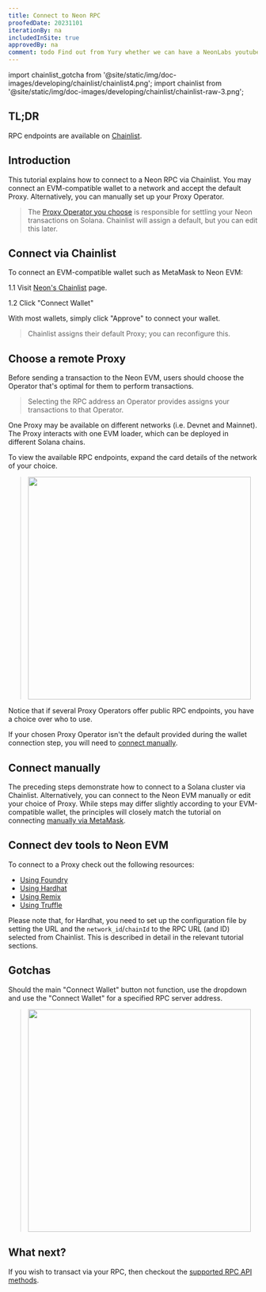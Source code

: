 ```yaml
---
title: Connect to Neon RPC
proofedDate: 20231101
iterationBy: na
includedInSite: true
approvedBy: na
comment: todo Find out from Yury whether we can have a NeonLabs youtube domain to support the video material that has been created to complement this page
---
```


import chainlist_gotcha from '@site/static/img/doc-images/developing/chainlist/chainlist4.png';
import chainlist from '@site/static/img/doc-images/developing/chainlist/chainlist-raw-3.png';

## TL;DR

RPC endpoints are available on [Chainlist](https://chainlist.org/?chain=245022926&testnets=true&search=Neon+EVM).

## Introduction

This tutorial explains how to connect to a Neon RPC via Chainlist. You may connect an EVM-compatible wallet to a network and accept the default Proxy. Alternatively, you can manually set up your Proxy Operator.

> The [Proxy Operator you choose](#choose-a-remote-proxy) is responsible for settling your Neon transactions on Solana. Chainlist will assign a default, but you can edit this later.

## Connect via Chainlist

To connect an EVM-compatible wallet such as MetaMask to Neon EVM:

1.1 Visit [Neon's Chainlist](https://chainlist.org/?chain=245022926&testnets=true&search=Neon+EVM) page.

1.2 Click "Connect Wallet"

With most wallets, simply click "Approve" to connect your wallet.

> Chainlist assigns their default Proxy; you can reconfigure this.

## Choose a remote Proxy

Before sending a transaction to the Neon EVM, users should choose the Operator that's optimal for them to perform transactions.

> Selecting the RPC address an Operator provides assigns your transactions to that Operator.

One Proxy may be available on different networks (i.e. Devnet and Mainnet). The Proxy interacts with one EVM loader, which can be deployed in different Solana chains.

To view the available RPC endpoints, expand the card details of the network of your choice.

> <img src={chainlist} width="450" />

Notice that if several Proxy Operators offer public RPC endpoints, you have a choice over who to use.

If your chosen Proxy Operator isn't the default provided during the wallet connection step, you will need to [connect manually](#connect-manually).

## Connect manually

The preceding steps demonstrate how to connect to a Solana cluster via Chainlist. Alternatively, you can connect to the Neon EVM manually or edit your choice of Proxy. While steps may differ slightly according to your EVM-compatible wallet, the principles will closely match the tutorial on connecting [manually via MetaMask](wallet/metamask_setup.md#option-b-manual-configuration).

## Connect dev tools to Neon EVM

To connect to a Proxy check out the following resources:
* [Using Foundry](developing/deploy_facilities/using_foundry.md)
* [Using Hardhat](developing/deploy_facilities/using_hardhat.mdx)
* [Using Remix](developing/deploy_facilities/using_remix.md)
* [Using Truffle](developing/deploy_facilities/using_truffle.md)

Please note that, for Hardhat, you need to set up the configuration file by setting the URL and the `network_id`/`chainId` to the RPC URL (and ID) selected from Chainlist. This is described in detail in the relevant tutorial sections.

## Gotchas

Should the main "Connect Wallet" button not function, use the dropdown and use the "Connect Wallet" for a specified RPC server address.

> <img src={chainlist_gotcha} width="450" />

## What next?

If you wish to transact via your RPC, then checkout the [supported RPC API methods](/docs/evm_compatibility/json_rpc_api_methods).

